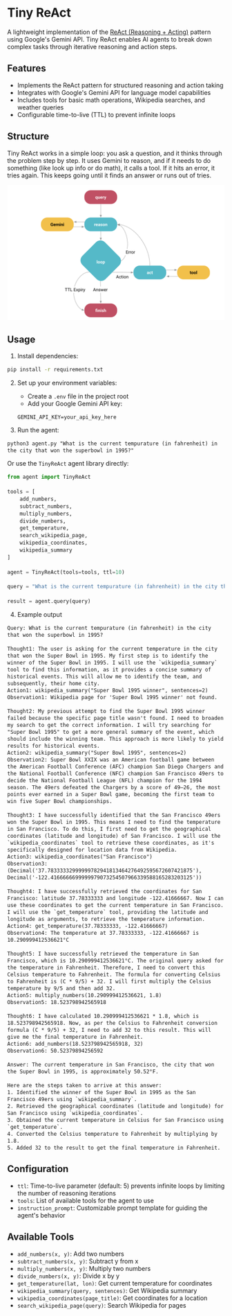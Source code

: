 # Tiny ReAct

A lightweight implementation of the [ReAct (Reasoning + Acting)](https://arxiv.org/abs/2210.03629) pattern using Google's Gemini API. Tiny ReAct enables AI agents to break down complex tasks through iterative reasoning and action steps.

## Features

- Implements the ReAct pattern for structured reasoning and action taking
- Integrates with Google's Gemini API for language model capabilities  
- Includes tools for basic math operations, Wikipedia searches, and weather queries
- Configurable time-to-live (TTL) to prevent infinite loops

## Structure

Tiny ReAct works in a simple loop: you ask a question, and it thinks through the problem step by step. It uses Gemini to reason, and if it needs to do something (like look up info or do math), it calls a tool. If it hits an error, it tries again. This keeps going until it finds an answer or runs out of tries. 

<img src="react.png" alt="Agent Reasoning Loop" width="600"/>


## Usage

1. Install dependencies:
```bash
pip install -r requirements.txt
```

2. Set up your environment variables:
   - Create a `.env` file in the project root
   - Add your Google Gemini API key:
   ```
   GEMINI_API_KEY=your_api_key_here
   ```

3. Run the agent:

```shell
python3 agent.py "What is the current tempurature (in fahrenheit) in the city that won the superbowl in 1995?"
```

Or use the `TinyReAct` agent library directly:

```python
from agent import TinyReAct

tools = [
    add_numbers,
    subtract_numbers, 
    multiply_numbers,
    divide_numbers,
    get_temperature,
    search_wikipedia_page,
    wikipedia_coordinates,
    wikipedia_summary
]

agent = TinyReAct(tools=tools, ttl=10)

query = "What is the current tempurature (in fahrenheit) in the city that won the superbowl in 1995?"

result = agent.query(query)
```

4. Example output

```
Query: What is the current tempurature (in fahrenheit) in the city that won the superbowl in 1995?

Thought1: The user is asking for the current temperature in the city that won the Super Bowl in 1995. My first step is to identify the winner of the Super Bowl in 1995. I will use the `wikipedia_summary` tool to find this information, as it provides a concise summary of historical events. This will allow me to identify the team, and subsequently, their home city.
Action1: wikipedia_summary("Super Bowl 1995 winner", sentences=2)
Observation1: Wikipedia page for 'Super Bowl 1995 winner' not found.

Thought2: My previous attempt to find the Super Bowl 1995 winner failed because the specific page title wasn't found. I need to broaden my search to get the correct information. I will try searching for "Super Bowl 1995" to get a more general summary of the event, which should include the winning team. This approach is more likely to yield results for historical events.
Action2: wikipedia_summary("Super Bowl 1995", sentences=2)
Observation2: Super Bowl XXIX was an American football game between the American Football Conference (AFC) champion San Diego Chargers and the National Football Conference (NFC) champion San Francisco 49ers to decide the National Football League (NFL) champion for the 1994 season. The 49ers defeated the Chargers by a score of 49–26, the most points ever earned in a Super Bowl game, becoming the first team to win five Super Bowl championships.

Thought3: I have successfully identified that the San Francisco 49ers won the Super Bowl in 1995. This means I need to find the temperature in San Francisco. To do this, I first need to get the geographical coordinates (latitude and longitude) of San Francisco. I will use the `wikipedia_coordinates` tool to retrieve these coordinates, as it's specifically designed for location data from Wikipedia.
Action3: wikipedia_coordinates("San Francisco")
Observation3: (Decimal('37.78333332999999782941813464276492595672607421875'), Decimal('-122.4166666699999979073254507966339588165283203125'))

Thought4: I have successfully retrieved the coordinates for San Francisco: latitude 37.78333333 and longitude -122.41666667. Now I can use these coordinates to get the current temperature in San Francisco. I will use the `get_temperature` tool, providing the latitude and longitude as arguments, to retrieve the temperature information.
Action4: get_temperature(37.78333333, -122.41666667)
Observation4: The temperature at 37.78333333, -122.41666667 is 10.290999412536621°C

Thought5: I have successfully retrieved the temperature in San Francisco, which is 10.290999412536621°C. The original query asked for the temperature in Fahrenheit. Therefore, I need to convert this Celsius temperature to Fahrenheit. The formula for converting Celsius to Fahrenheit is (C * 9/5) + 32. I will first multiply the Celsius temperature by 9/5 and then add 32.
Action5: multiply_numbers(10.290999412536621, 1.8)
Observation5: 18.523798942565918

Thought6: I have calculated 10.290999412536621 * 1.8, which is 18.523798942565918. Now, as per the Celsius to Fahrenheit conversion formula (C * 9/5) + 32, I need to add 32 to this result. This will give me the final temperature in Fahrenheit.
Action6: add_numbers(18.523798942565918, 32)
Observation6: 50.52379894256592

Answer: The current temperature in San Francisco, the city that won the Super Bowl in 1995, is approximately 50.52°F.

Here are the steps taken to arrive at this answer:
1. Identified the winner of the Super Bowl in 1995 as the San Francisco 49ers using `wikipedia_summary`.
2. Retrieved the geographical coordinates (latitude and longitude) for San Francisco using `wikipedia_coordinates`.
3. Obtained the current temperature in Celsius for San Francisco using `get_temperature`.
4. Converted the Celsius temperature to Fahrenheit by multiplying by 1.8.
5. Added 32 to the result to get the final temperature in Fahrenheit.
```

## Configuration

- `ttl`: Time-to-live parameter (default: 5) prevents infinite loops by limiting the number of reasoning iterations
- `tools`: List of available tools for the agent to use
- `instruction_prompt`: Customizable prompt template for guiding the agent's behavior

## Available Tools

- `add_numbers(x, y)`: Add two numbers
- `subtract_numbers(x, y)`: Subtract y from x
- `multiply_numbers(x, y)`: Multiply two numbers
- `divide_numbers(x, y)`: Divide x by y
- `get_temperature(lat, lon)`: Get current temperature for coordinates
- `wikipedia_summary(query, sentences)`: Get Wikipedia summary
- `wikipedia_coordinates(page_title)`: Get coordinates for a location
- `search_wikipedia_page(query)`: Search Wikipedia for pages